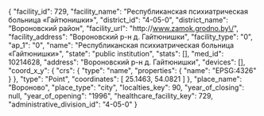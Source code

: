 {
    "facility_id": 729,
    "facility_name": "Республиканская психиатрическая больница «Гайтюнишки»",
    "district_id": "4-05-0",
    "district_name": "Вороновский район",
    "facility_url": "http:\/\/www.zamok.grodno.by\/",
    "facility_address": "Вороновский р-н д. Гайтюнишки",
    "facility_type": "0",
    "ap_1": "0",
    "name": "Республиканская психиатрическая больница «Гайтюнишки»",
    "state": "public institution",
    "stats": [],
    "med_id": 10214628,
    "address": "Вороновский р-н д. Гайтюнишки",
    "devices": [],
    "coord_x_y": {
        "crs": {
            "type": "name",
            "properties": {
                "name": "EPSG:4326"
            }
        },
        "type": "Point",
        "coordinates": [
            25.1463,
            54.0821
        ]
    },
    "place_name": "Вороново",
    "place_type": "city",
    "localties_key": 90,
    "year_of_closing": null,
    "year_of_opening": "1996",
    "healthcare_facility_key": 729,
    "administrative_division_id": "4-05-0"
}
